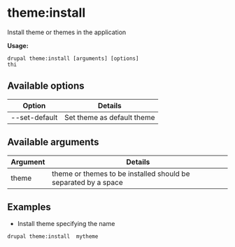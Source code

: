 # theme:install
Install theme or themes in the application

**Usage:**
```
drupal theme:install [arguments] [options]
thi
```

## Available options
Option | Details
-------|-------------
--set-default | Set theme as default theme

## Available arguments
Argument | Details
---------|-------------
theme | theme or themes to be installed should be separated by a space

## Examples
* Install theme specifying the name
```
drupal theme:install  mytheme
```
